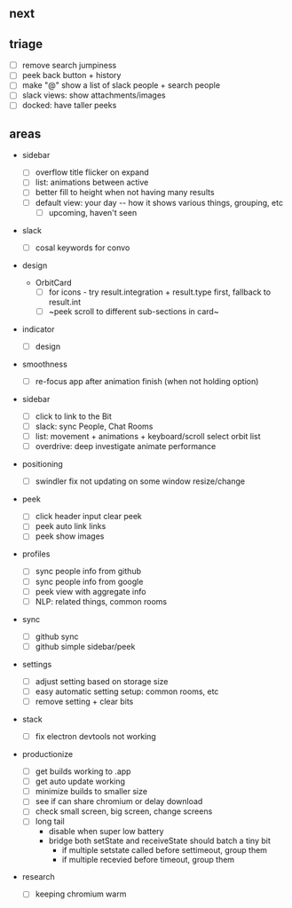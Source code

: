 ## next

## triage

* [ ] remove search jumpiness
* [ ] peek back button + history
* [ ] make "@" show a list of slack people + search people
* [ ] slack views: show attachments/images
* [ ] docked: have taller peeks

## areas

* sidebar

  * [ ] overflow title flicker on expand
  * [ ] list: animations between active
  * [ ] better fill to height when not having many results
  * [ ] default view: your day -- how it shows various things, grouping, etc
    * [ ] upcoming, haven't seen

* slack

  * [ ] cosal keywords for convo

* design

  * OrbitCard
    * [ ] for icons - try result.integration + result.type first, fallback to result.int
    * [ ] ~peek scroll to different sub-sections in card~

* indicator

  * [ ] design

* smoothness

  * [ ] re-focus app after animation finish (when not holding option)

* sidebar

  * [ ] click to link to the Bit
  * [ ] slack: sync People, Chat Rooms
  * [ ] list: movement + animations + keyboard/scroll select orbit list
  * [ ] overdrive: deep investigate animate performance

* positioning

  * [ ] swindler fix not updating on some window resize/change

* peek

  * [ ] click header input clear peek
  * [ ] peek auto link links
  * [ ] peek show images

* profiles

  * [ ] sync people info from github
  * [ ] sync people info from google
  * [ ] peek view with aggregate info
  * [ ] NLP: related things, common rooms

* sync

  * [ ] github sync
  * [ ] github simple sidebar/peek

* settings

  * [ ] adjust setting based on storage size
  * [ ] easy automatic setting setup: common rooms, etc
  * [ ] remove setting + clear bits

* stack

  * [ ] fix electron devtools not working

* productionize

  * [ ] get builds working to .app
  * [ ] get auto update working
  * [ ] minimize builds to smaller size
  * [ ] see if can share chromium or delay download
  * [ ] check small screen, big screen, change screens
  * [ ] long tail
    * disable when super low battery
    * bridge both setState and receiveState should batch a tiny bit
      * if multiple setstate called before settimeout, group them
      * if multiple recevied before timeout, group them

* research

  * [ ] keeping chromium warm
